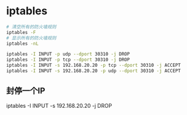 # iptables

```bash
# 清空所有的防火墙规则
iptables -F
# 显示所有的防火墙规则
iptables -nL

iptables -I INPUT -p udp --dport 30310 -j DROP
iptables -I INPUT -p tcp --dport 30310 -j DROP
iptables -I INPUT -s 192.168.20.20 -p tcp --dport 30310 -j ACCEPT
iptables -I INPUT -s 192.168.20.20 -p udp --dport 30310 -j ACCEPT
```

## 封停一个IP

iptables -I INPUT -s 192.168.20.20 -j DROP